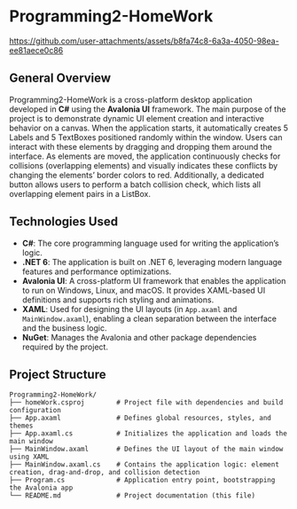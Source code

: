 # Programming2-HomeWork

https://github.com/user-attachments/assets/b8fa74c8-6a3a-4050-98ea-ee81aece0c86

## General Overview

Programming2-HomeWork is a cross-platform desktop application developed in **C#** using the **Avalonia UI** framework. The main purpose of the project is to demonstrate dynamic UI element creation and interactive behavior on a canvas. When the application starts, it automatically creates 5 Labels and 5 TextBoxes positioned randomly within the window. Users can interact with these elements by dragging and dropping them around the interface. As elements are moved, the application continuously checks for collisions (overlapping elements) and visually indicates these conflicts by changing the elements’ border colors to red. Additionally, a dedicated button allows users to perform a batch collision check, which lists all overlapping element pairs in a ListBox.

## Technologies Used

- **C#**: The core programming language used for writing the application’s logic.
- **.NET 6**: The application is built on .NET 6, leveraging modern language features and performance optimizations.
- **Avalonia UI**: A cross-platform UI framework that enables the application to run on Windows, Linux, and macOS. It provides XAML-based UI definitions and supports rich styling and animations.
- **XAML**: Used for designing the UI layouts (in `App.axaml` and `MainWindow.axaml`), enabling a clean separation between the interface and the business logic.
- **NuGet**: Manages the Avalonia and other package dependencies required by the project.

## Project Structure

```plaintext
Programming2-HomeWork/
├── homeWork.csproj        # Project file with dependencies and build configuration
├── App.axaml              # Defines global resources, styles, and themes
├── App.axaml.cs           # Initializes the application and loads the main window
├── MainWindow.axaml       # Defines the UI layout of the main window using XAML
├── MainWindow.axaml.cs    # Contains the application logic: element creation, drag-and-drop, and collision detection
├── Program.cs             # Application entry point, bootstrapping the Avalonia app
└── README.md              # Project documentation (this file)
